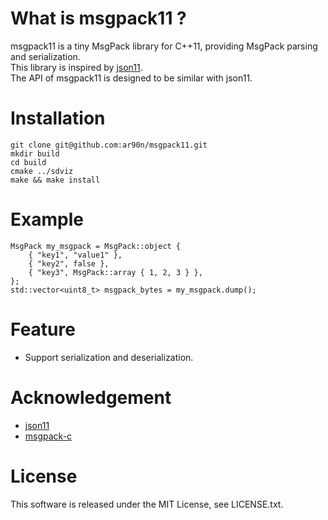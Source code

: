 What is msgpack11 ?
===============

msgpack11 is a tiny MsgPack library for C++11, providing MsgPack parsing and serialization.  
This library is inspired by [json11](https://github.com/dropbox/json11).  
The API of msgpack11 is designed to be similar with json11.

Installation
===============

    git clone git@github.com:ar90n/msgpack11.git
    mkdir build
    cd build
    cmake ../sdviz
    make && make install

Example
===============

    MsgPack my_msgpack = MsgPack::object {
        { "key1", "value1" },
        { "key2", false },
        { "key3", MsgPack::array { 1, 2, 3 } },
    };
    std::vector<uint8_t> msgpack_bytes = my_msgpack.dump();

Feature
===============
* Support serialization and deserialization.

Acknowledgement
===============
* [json11](https://github.com/dropbox/json11)
* [msgpack-c](https://github.com/msgpack/msgpack-c)

License
===============
This software is released under the MIT License, see LICENSE.txt.

